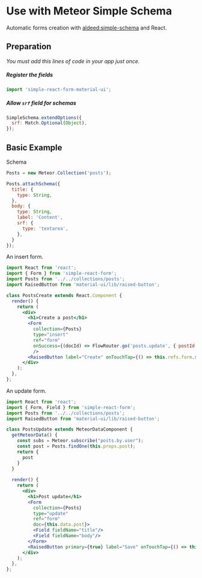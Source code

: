 # Use with Meteor Simple Schema

Automatic forms creation with [aldeed:simple-schema](http://github.com/aldeed/simple-schema) and React.

## Preparation

*You must add this lines of code in your app just once.*

##### Register the fields

```js
import 'simple-react-form-material-ui';
```

##### Allow ```srf``` field for schemas

```js
SimpleSchema.extendOptions({
  srf: Match.Optional(Object),
});
```

## Basic Example

Schema

```js
Posts = new Meteor.Collection('posts');

Posts.attachSchema({
  title: {
    type: String,
  },
  body: {
    type: String,
    label: 'Content',
    srf: {
      type: 'textarea',
    },
  }
});
```

An insert form.

```jsx
import React from 'react';
import { Form } from 'simple-react-form';
import Posts from '../../collections/posts';
import RaisedButton from 'material-ui/lib/raised-button';

class PostsCreate extends React.Component {
  render() {
    return (
      <div>
        <h1>Create a post</h1>
        <Form
          collection={Posts}
          type="insert"
          ref="form"
          onSuccess={(docId) => FlowRouter.go('posts.update', { postId: docId })}
          />
        <RaisedButton label="Create" onTouchTap={() => this.refs.form.submit()}/>
      </div>
    );
  },
};
```

An update form.

```jsx
import React from 'react';
import { Form, Field } from 'simple-react-form';
import Posts from '../../collections/posts';
import RaisedButton from 'material-ui/lib/raised-button';

class PostsUpdate extends MeteorDataComponent {
  getMeteorData() {
    const subs = Meteor.subscribe("posts.by.user");
    const post = Posts.findOne(this.props.post);
    return {
      post
    }
  }
  
  render() {
    return (
      <div>
        <h1>Post update</h1>
        <Form
          collection={Posts}
          type="update"
          ref="form"
          doc={this.data.post}>
          <Field fieldName="title"/>
          <Field fieldName="body"/>
        </Form>
        <RaisedButton primary={true} label="Save" onTouchTap={() => this.refs.form.submit()}/>
      </div>
    );
  },
};
```
